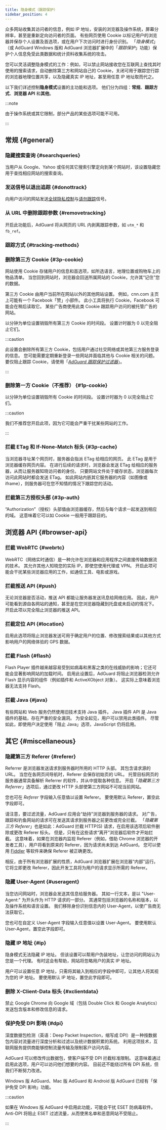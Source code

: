 ```yaml
---
title: 隐身模式（跟踪保护）
sidebar_position: 4
---
```


众多网站收集其访问者的信息，例如 IP 地址，安装的浏览器及操作系统，屏幕分辨率，甚至是重新定向访问者的页面。 有些网页使用 Cookie 以标记用户的浏览器并保存个人设置及首选项，或在用户下次访问时进行身份识别。 「*隐身模式*」（或 AdGuard Windows 版和 AdGuard 浏览器扩展中的「*跟踪保护*」功能）保护个人信息免受此类数据和统计资料收集系统的攻击。

您可以灵活调整隐身模式的工作：例如，可以禁止网站接收您在互联网上查找其时使用的搜索请求，自动删除第三方和网站自己的 Cookie，关闭可用于跟踪您行踪的浏览器地理位置共享，以及隐藏真实 IP 地址，甚至用任意 IP 地址取而代之。

以下我们详述控制**隐身模式**设置的主功能和选项。 他们分为四组：**常规**、**跟踪方式**、**浏览器 API** 和**其他**。

:::note

由于操作系统或其它限制，部分产品的某些选项可能不可用。

:::

## 常规 {#general}

### 隐藏搜索查询 {#searchqueries}

当用户从 Google、Yahoo 或任何其它搜索引擎定向到某个网站时，该设置隐藏您用于查找相应网站的搜索查询。

### 发送信号以退出追踪 {#donottrack}

向用户访问的网站发送[全球隐私控制](https://globalprivacycontrol.org/#gpc-spec)与[请勿跟踪](https://en.wikipedia.org/wiki/Do_Not_Track)信号。

### 从 URL 中删除跟踪参数 {#removetracking}

开启此功能后，AdGuard 将从网页的 URL 内剥离跟踪参数，如 `utm_*` 和 ` fb_ref`。

### 跟踪方式 {#tracking-methods}

### 删除第三方 Cookie {#3p-cookie}

网站使用 Cookie 存储用户的信息和首选项，如所选语言，地理位置或购物车上的物品清单。 当您回到网站时，浏览器会回送所属网站的 Cookie，允许其“记住”您的数据。

第三方 Cookie 由用户当前所在网站以外的其他网站设置。 例如，cnn.com 主页上可能有一个 Facebook「赞」小部件。 此小工具将执行 Cookie，Facebook 可能会在稍后读取它。 某些广告商使用此类 Cookie 跟踪用户访问的被托管广告的网站。

以分钟为单位设置销毁所有第三方 Cookie 的时间段。 设置计时器为 0 以完全阻止它们。

:::caution

此设置会删除所有第三方 Сookie，包括用户通过社交网络或其他第三方服务登录的信息。 您可能需要定期重新登录一些网站并面临其他与 Cookie 相关的问题。 要仅阻止跟踪 Cookie，请使用「[*AdGuard 跟踪保护过滤器*](/general/ad-filtering/filter-policy/#tracking-protection-filter)」。

:::

### 删除第一方 Cookie（不推荐） {#1p-cookie}

以分钟为单位设置销毁所有 Cookie 的时间段。 设置计时器为 0 以完全阻止它们。

:::caution

我们不推荐您开启此项，因为它可能会严重干扰某些网站的工作。

:::

### 拦截 ETag 和 If-None-Match 标头 {#3p-cache}

当浏览器寻址某个网页时，服务器会指派 ETag 给相应的网页。 此 ETag 是用于浏览器缓存网页内容。 在进行后续的请求时，浏览器会发送 ETag 给相应的服务器，从而让服务器知晓访问者的身份。 只要网站文件处于缓存状态，浏览器每次访问此网站时都会发送 ETag。 如此网站内嵌其它服务器的内容（如图像或 iframe），则服务器可在您不知情的情况下跟踪您的活动。

### 拦截第三方授权头部 {#3p-auth}

“Authorization”（授权）头部值由浏览器缓存，然后与每个请求一起发送到相应的域。 这意味着它可以如 Cookie 一般用于跟踪目的。

## 浏览器 API {#browser-api}

### 拦截 WebRTC {#webrtc}

WebRTC（网络实时通信）是一种允许在浏览器和应用程序之间直接传输数据流的技术。 其允许其他人知晓您的实际 IP，即使您使用代理或 VPN。 开启此项可能会干扰某些浏览器应用的工作，如通信工具、电影或游戏。

### 拦截推送 API {#push}

无论浏览器是否活动，推送 API 都能让服务器发送讯息给网络应用。 因此，用户可能看到源自各网站的通知，甚至是在您浏览器隐藏到托盘或未启动的情况下。 开启此项以完全阻止浏览器的推送 API。

### 拦截定位 API {#location}

启用此选项将阻止浏览器发送可用于确定用户的位置、修改搜索结果或以其他方式影响用户的网络体验的 GPS 数据。

### 拦截 Flash {#flash}

Flash Player 插件越来越容易受到如病毒和黑客之类的在线威胁的影响；它还可能会显著影响网站的加载时间。 启用此设置后，AdGuard 将阻止浏览器检测允许 Flash 显示内容的组件（例如插件和 ActiveXObject 对象）。 这实际上意味着浏览器无法支持 Flash。

### 拦截 Java {#java}

有些网站和 Web 服务仍然使用旧技术支持 Java 插件。 Java 插件 API 是 Java 插件的基础，存在严重的安全漏洞。 为安全起见，用户可以禁用此类插件。 尽管如此，即使用户决定使用「阻止 Java」选项，JavaScript 仍将启用。

## 其它 {#miscellaneous}

### 隐藏第三方 Referer {#referer}

Referrer 是浏览器发送请求到服务器时所用的 HTTP 头部。 其包含请求源的 URL。 当您在各网页间导航时，Referer 会保存初始页的 URL。 托管目标网页的服务器通常具备解析 Referrer 的软件，并从中提取各种信息。 开启「*隐藏第三方 Referrer*」选项后，通过更改 HTTP 头部使第三方网站不可视当前网站。

您也可在 *Referer* 字段输入任意值以设置 Referer。 要使用默认 Referer，置空此字段即可。

请注意，要过滤流量，AdGuard 应用会“劫持”浏览器到服务器的请求。 对广告，跟踪和钓鱼网站的请求可在发送其请求到服务器之前更改或完全拦截。 「*隐藏第三方 Referer*」也是如此：AdGuard 拦截 HTTP(S) 请求，在启用该选项后软件删除或更改 Referer 标头。 但是，只有在这些请求“离开”浏览器后软件才开始拦截。 这意味着，如果在浏览器内监视 Referer（例如，借助 Chrome 浏览器的开发者工具），用户将看到原来的 Referer，因为请求尚未到达 AdGuard。 您可以使用 [Fiddler](https://www.telerik.com/fiddler) 等软件来确保 Referer 被正确更改。

相反，由于所有浏览器扩展的性质，AdGuard 浏览器扩展在浏览器“内部”运行。 它将立即更改 Referer，因此开发工具将为用户的请求显示所需的 Referer。

### 隐藏 User-Agent {#useragent}

当您访问网站时，浏览器会发送其信息给服务器。 其如一行文本，是以 "User-Agent:" 为开头作为 HTTP 请求的一部分。 其通常包括浏览器的名称和版本，以及操作系统和语言设置。 我们移除身份识别信息内的 User-Agent，以使广告商无法获取它。

您也可在自定义 User-Agent 字段输入任意值以设置 User-Agent。 要使用默认 User-Agent，置空此字段即可。

### 隐藏 IP 地址 {#ip}

隐身模式无法隐藏 IP 地址。 但该设置可以帮用户伪装地址，让您访问的网站认为您是一个代理。 有时这会有帮助，网站将忽略用户的真实 IP 地址。

用户可以设置任意 IP 地址，只需将其输入到相应的字段中即可，让其他人将其视为您的 IP 地址。 要使用默认 IP 地址，置空此字段即可。

### 删除 X-Client-Data 标头 {#xclientdata}

禁止 Google Chrome 向 Google 域（包括 Double Click 和 Google Analytics）发送包含版本和修改信息的请求。

### 保护免受 DPI 影响 {#dpi}

深度数据包检测（英语：Deep Packet Inspection，缩写成 DPI）是一种按数据包内容对流量进行深度分析和过滤以及统计数据积累的系统。 利用这项技术，互联网服务提供商能够控制流量传输及限制客户访问内容。

AdGuard 可以修改传出数据包，使客户端不受 DPI 拦截标准限制。 这意味着通过启用此选项，用户可以访问他们想要的内容。 目前还不能绕过所有 DPI 系统，但我们不断努力改进。

Windows 版 AdGuard、Mac 版 AdGuard 和 Android 版 AdGuard 已经有「保护免受 DPI 影响」功能。

:::caution

如果在 Windows 版 AdGuard 中启用此功能，可能会干扰 ESET 防病毒软件。 Anti-DPI 将阻止 ESET 过滤流量，从而使黑名单和恶意网站不受阻止。

:::
